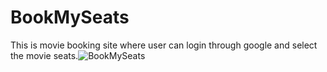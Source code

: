 # BookMySeats
This is movie booking site where user can login through google and select the movie seats.![BookMySeats](https://user-images.githubusercontent.com/70458425/115473804-5dae2a80-a20a-11eb-9b2f-e39089eee920.gif)

